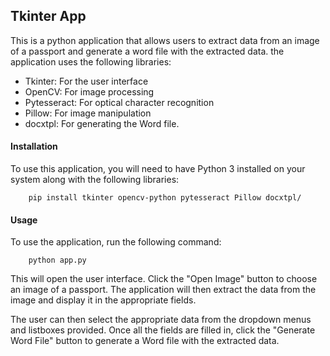 ## Tkinter App

This is a python application that allows users to extract data from an image of a passport and generate a word file with the extracted data. the application uses the following libraries:

- Tkinter: For the user interface
- OpenCV: For image processing
- Pytesseract: For optical character recognition
- Pillow: For image manipulation
- docxtpl: For generating the Word file.

#### Installation

To use this application, you will need to have Python 3 installed on your system along with the following libraries:

		pip install tkinter opencv-python pytesseract Pillow docxtpl/

#### Usage

To use the application, run the following command:

		python app.py

This will open the user interface. Click the "Open Image" button to choose an image of a passport. The application will then extract the data from the image and display it in the appropriate fields.

The user can then select the appropriate data from the dropdown menus and listboxes provided. Once all the fields are filled in, click the "Generate Word File" button to generate a Word file with the extracted data.
